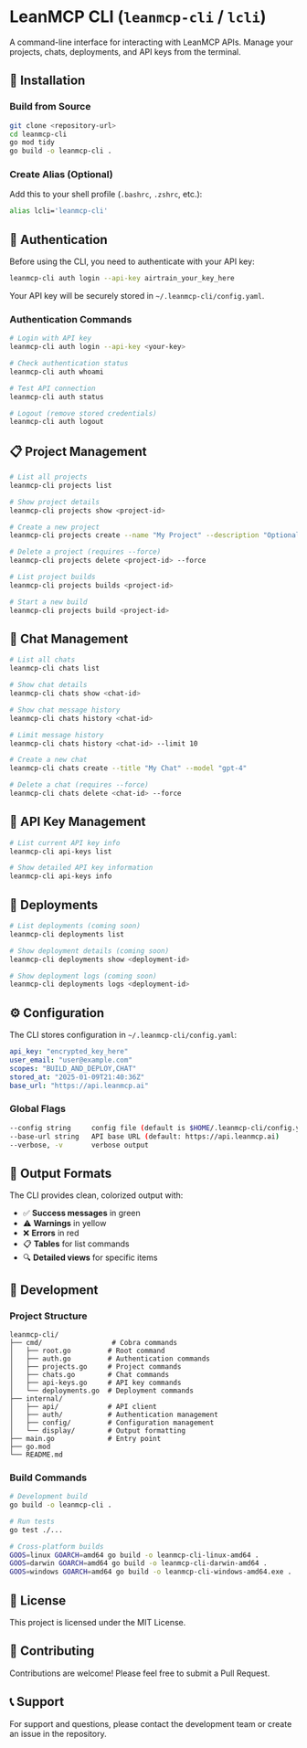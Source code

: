 # LeanMCP CLI (`leanmcp-cli` / `lcli`)

A command-line interface for interacting with LeanMCP APIs. Manage your projects, chats, deployments, and API keys from the terminal.

## 🚀 Installation

### Build from Source

```bash
git clone <repository-url>
cd leanmcp-cli
go mod tidy
go build -o leanmcp-cli .
```

### Create Alias (Optional)

Add this to your shell profile (`.bashrc`, `.zshrc`, etc.):

```bash
alias lcli='leanmcp-cli'
```

## 🔐 Authentication

Before using the CLI, you need to authenticate with your API key:

```bash
leanmcp-cli auth login --api-key airtrain_your_key_here
```

Your API key will be securely stored in `~/.leanmcp-cli/config.yaml`.

### Authentication Commands

```bash
# Login with API key
leanmcp-cli auth login --api-key <your-key>

# Check authentication status
leanmcp-cli auth whoami

# Test API connection
leanmcp-cli auth status

# Logout (remove stored credentials)
leanmcp-cli auth logout
```

## 📋 Project Management

```bash
# List all projects
leanmcp-cli projects list

# Show project details
leanmcp-cli projects show <project-id>

# Create a new project
leanmcp-cli projects create --name "My Project" --description "Optional description"

# Delete a project (requires --force)
leanmcp-cli projects delete <project-id> --force

# List project builds
leanmcp-cli projects builds <project-id>

# Start a new build
leanmcp-cli projects build <project-id>
```

## 💬 Chat Management

```bash
# List all chats
leanmcp-cli chats list

# Show chat details
leanmcp-cli chats show <chat-id>

# Show chat message history
leanmcp-cli chats history <chat-id>

# Limit message history
leanmcp-cli chats history <chat-id> --limit 10

# Create a new chat
leanmcp-cli chats create --title "My Chat" --model "gpt-4"

# Delete a chat (requires --force)
leanmcp-cli chats delete <chat-id> --force
```

## 🔑 API Key Management

```bash
# List current API key info
leanmcp-cli api-keys list

# Show detailed API key information
leanmcp-cli api-keys info
```

## 🚀 Deployments

```bash
# List deployments (coming soon)
leanmcp-cli deployments list

# Show deployment details (coming soon)
leanmcp-cli deployments show <deployment-id>

# Show deployment logs (coming soon)
leanmcp-cli deployments logs <deployment-id>
```

## ⚙️ Configuration

The CLI stores configuration in `~/.leanmcp-cli/config.yaml`:

```yaml
api_key: "encrypted_key_here"
user_email: "user@example.com"
scopes: "BUILD_AND_DEPLOY,CHAT"
stored_at: "2025-01-09T21:40:36Z"
base_url: "https://api.leanmcp.ai"
```

### Global Flags

```bash
--config string     config file (default is $HOME/.leanmcp-cli/config.yaml)
--base-url string   API base URL (default: https://api.leanmcp.ai)
--verbose, -v       verbose output
```

## 🎨 Output Formats

The CLI provides clean, colorized output with:

- ✅ **Success messages** in green
- ⚠️ **Warnings** in yellow  
- ❌ **Errors** in red
- 📋 **Tables** for list commands
- 🔍 **Detailed views** for specific items

## 🔧 Development

### Project Structure

```
leanmcp-cli/
├── cmd/                 # Cobra commands
│   ├── root.go         # Root command
│   ├── auth.go         # Authentication commands
│   ├── projects.go     # Project commands
│   ├── chats.go        # Chat commands
│   ├── api-keys.go     # API key commands
│   └── deployments.go  # Deployment commands
├── internal/
│   ├── api/            # API client
│   ├── auth/           # Authentication management
│   ├── config/         # Configuration management
│   └── display/        # Output formatting
├── main.go             # Entry point
├── go.mod
└── README.md
```

### Build Commands

```bash
# Development build
go build -o leanmcp-cli .

# Run tests
go test ./...

# Cross-platform builds
GOOS=linux GOARCH=amd64 go build -o leanmcp-cli-linux-amd64 .
GOOS=darwin GOARCH=amd64 go build -o leanmcp-cli-darwin-amd64 .
GOOS=windows GOARCH=amd64 go build -o leanmcp-cli-windows-amd64.exe .
```

## 📄 License

This project is licensed under the MIT License.

## 🤝 Contributing

Contributions are welcome! Please feel free to submit a Pull Request.

## 📞 Support

For support and questions, please contact the development team or create an issue in the repository.
